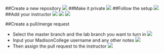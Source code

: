 ##Create a new repository
![](https://dl.dropboxusercontent.com/s/kkn9gxheqylgpct/2015-08-19%20at%209.10%20PM.png)
##Make it private
![](https://dl.dropboxusercontent.com/s/pynzc1w3584xeet/2015-08-19%20at%209.12%20PM.png)
##Follow the setup
![](https://dl.dropboxusercontent.com/s/5bz8m2r8cm27bld/2015-08-19%20at%209.13%20PM.png)
##Add your instructor
![](https://dl.dropboxusercontent.com/s/nhte91bgoo0zbvx/2015-08-19%20at%209.43%20PM.png)
![](https://dl.dropboxusercontent.com/s/ulkpnllqrnuu6kp/2015-08-19%20at%209.47%20PM.png)
![](https://dl.dropboxusercontent.com/s/qshz07bicce47g7/2015-08-19%20at%209.47%20PM%20%281%29.png)


##Create a pull/merge request
* Select the master branch and the lab branch you want to turn in
![](https://dl.dropboxusercontent.com/s/t4lgvuyarcgm16k/2015-08-19%20at%209.39%20PM.png)
* Input your MadisonCollege username and any other notes
![](https://dl.dropboxusercontent.com/s/px6w9497774gt9o/2015-08-19%20at%209.42%20PM.png)
* Then assign the pull request to the instructor
![](https://dl.dropboxusercontent.com/s/5xlr265p5s0nsto/2015-08-19%20at%209.42%20PM%20%281%29.png)

